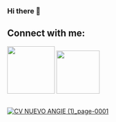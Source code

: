 ### Hi there 👋

## Connect with me:
<div style="display: inline_block">
  <a href="https://www.linkedin.com/in/angiegaray/" target="_blank"><img src="https://img.shields.io/badge/-LinkedIn-%230077B5?style=for the-badge&logo=linkedin&logoColor=white" target="_blank" width="110"></a>
  <a href="https://github.com/angiecreators"><img src="https://img.shields.io/badge/GitHub-100000?style=for-the-badge&logo=github&logoColor=white" target="_blank" width="100"</a>
</div>
  
##

![CV NUEVO ANGIE (1)_page-0001](https://user-images.githubusercontent.com/109605961/179777792-d9f274db-6576-4ca6-9d28-5010a29aa97d.jpg)
